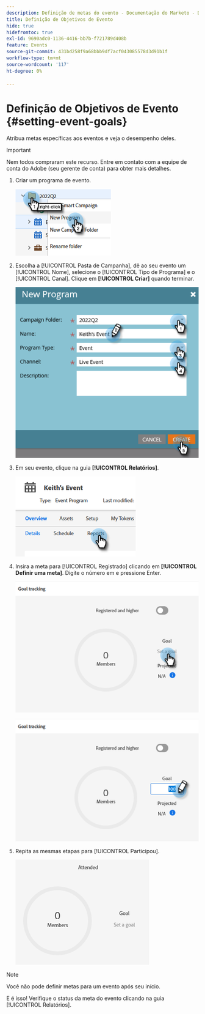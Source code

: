 ```yaml
---
description: Definição de metas do evento - Documentação do Marketo - Documentação do produto
title: Definição de Objetivos de Evento
hide: true
hidefromtoc: true
exl-id: 9690adc0-1136-4416-bb7b-f721789d408b
feature: Events
source-git-commit: 431bd258f9a68bbb9df7acf043085578d3d91b1f
workflow-type: tm+mt
source-wordcount: '117'
ht-degree: 0%

---
```


# Definição de Objetivos de Evento {#setting-event-goals}

Atribua metas específicas aos eventos e veja o desempenho deles.

>[!IMPORTANT]
>
>Nem todos compraram este recurso. Entre em contato com a equipe de conta do Adobe (seu gerente de conta) para obter mais detalhes.

1. Criar um programa de evento.

   ![](assets/setting-event-goals-1.png)

1. Escolha a [!UICONTROL Pasta de Campanha], dê ao seu evento um [!UICONTROL Nome], selecione o [!UICONTROL Tipo de Programa] e o [!UICONTROL Canal]. Clique em **[!UICONTROL Criar]** quando terminar.

   ![](assets/setting-event-goals-2.png)

1. Em seu evento, clique na guia **[!UICONTROL Relatórios]**.

   ![](assets/setting-event-goals-3.png)

1. Insira a meta para [!UICONTROL Registrado] clicando em **[!UICONTROL Definir uma meta]**. Digite o número em e pressione Enter.

   ![](assets/setting-event-goals-4.png)

   ![](assets/setting-event-goals-5.png)

1. Repita as mesmas etapas para [!UICONTROL Participou].

   ![](assets/setting-event-goals-6.png)

>[!NOTE]
>
>Você não pode definir metas para um evento após seu início.

E é isso! Verifique o status da meta do evento clicando na guia [!UICONTROL Relatórios].
